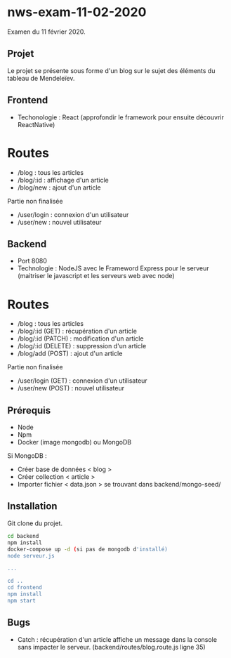 # nws-exam-11-02-2020

Examen du 11 février 2020.

## Projet

Le projet se présente sous forme d'un blog sur le sujet des éléments du tableau de Mendeleïev.  
  
 
## Frontend  
  
- Techonologie : React (approfondir le framework pour ensuite découvrir ReactNative)  
  
# Routes  
- /blog : tous les articles  
- /blog/:id : affichage d'un article  
- /blog/new : ajout d'un article  

Partie non finalisée  
- /user/login : connexion d'un utilisateur  
- /user/new  : nouvel utilisateur  

## Backend  
  
- Port 8080  
- Technologie : NodeJS avec le Frameword Express pour le serveur (maitriser le javascript et les serveurs web avec node)  
  
# Routes  
- /blog : tous les articles  
- /blog/:id (GET) : récupération d'un article  
- /blog/:id (PATCH) : modification d'un article  
- /blog/:id (DELETE) : suppression d'un article
- /blog/add (POST) : ajout d'un article  

Partie non finalisée  
- /user/login (GET) : connexion d'un utilisateur  
- /user/new (POST) : nouvel utilisateur  
  

## Prérequis  
  
- Node  
- Npm  
- Docker (image mongodb) ou MongoDB  

Si MongoDB :  
- Créer base de données < blog >  
- Créer collection < article >  
- Importer fichier < data.json > se trouvant dans backend/mongo-seed/  
  
## Installation  
  
Git clone du projet.  

```bash
cd backend
npm install
docker-compose up -d (si pas de mongodb d'installé)
node serveur.js

...

cd ..
cd frontend
npm install
npm start
```  

## Bugs
- Catch : récupération d'un article affiche un message dans la console sans impacter le serveur. (backend/routes/blog.route.js ligne 35)